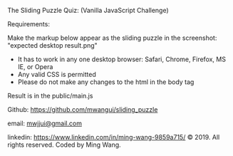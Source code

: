 The Sliding Puzzle Quiz:
(Vanilla JavaScript Challenge)

Requirements:

Make the markup below appear as the sliding puzzle in the screenshot: "expected desktop result.png"
- It has to work in any one desktop browser: Safari, Chrome, Firefox, MS IE, or Opera
- Any valid CSS is permitted
- Please do not make any changes to the html in the body tag

Result is in the public/main.js

Github: https://github.com/mwangui/sliding_puzzle

email: mwjjui@gmail.com

linkedin: https://www.linkedin.com/in/ming-wang-9859a715/
© 2019. All rights reserved. Coded by Ming Wang.